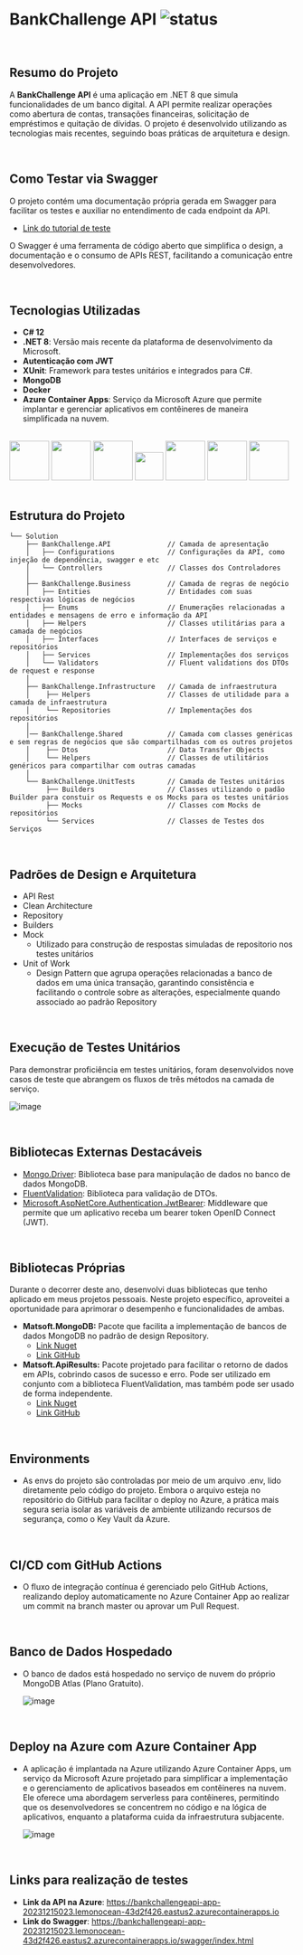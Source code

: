 # BankChallenge API ![status](https://img.shields.io/static/v1?label=status&message=ready&color=blue)
<br>

## Resumo do Projeto

A **BankChallenge API** é uma aplicação em .NET 8 que simula funcionalidades de um banco digital. A API permite realizar operações como abertura de contas, transações financeiras, solicitação de empréstimos e quitação de dívidas. O projeto é desenvolvido utilizando as tecnologias mais recentes, seguindo boas práticas de arquitetura e design.

<br>

## Como Testar via Swagger
O projeto contém uma documentação própria gerada em Swagger para facilitar os testes e auxiliar no entendimento de cada endpoint da API.
- [Link do tutorial de teste](how-test.md)

O Swagger é uma ferramenta de código aberto que simplifica o design, a documentação e o consumo de APIs REST, facilitando a comunicação entre desenvolvedores.

<br>

## Tecnologias Utilizadas

- **C# 12**
- **.NET 8**: Versão mais recente da plataforma de desenvolvimento da Microsoft.
- **Autenticação com JWT**
- **XUnit**: Framework para testes unitários e integrados para C#.
- **MongoDB**
- **Docker**
- **Azure Container Apps**: Serviço da Microsoft Azure que permite implantar e gerenciar aplicativos em contêineres de maneira simplificada na nuvem.
<br>
<div>
    <img src="https://upload.wikimedia.org/wikipedia/commons/thumb/b/bd/Logo_C_sharp.svg/1200px-Logo_C_sharp.svg.png" height="70">
    <img src="https://upload.wikimedia.org/wikipedia/commons/thumb/7/7d/Microsoft_.NET_logo.svg/2048px-Microsoft_.NET_logo.svg.png" height="70">
    <img src="https://jwt.io/img/logo-asset.svg" height="70">
    <img src="https://media.licdn.com/dms/image/D4E12AQE4AmAdWfL3sQ/article-cover_image-shrink_600_2000/0/1695127505668?e=2147483647&v=beta&t=ziuXm_riVZkSTXxDED73oH62D_VLoupVaZKdeF9oTxQ" height="50">
    <img src="https://logowik.com/content/uploads/images/mongodb9740.logowik.com.webp" height="70">
    <img src="https://www.docker.com/wp-content/uploads/2023/08/logo-dont-reverse.svg" height="70">
    <img src="https://ms-azuretools.gallerycdn.vsassets.io/extensions/ms-azuretools/vscode-azurecontainerapps/0.6.1/1699409688312/Microsoft.VisualStudio.Services.Icons.Default" height="70">
</div>
<br>

## Estrutura do Projeto
```
└── Solution
    ├── BankChallenge.API              // Camada de apresentação
    │   ├── Configurations             // Configurações da API, como injeção de dependência, swagger e etc
    │   └── Controllers                // Classes dos Controladores
    │
    ├── BankChallenge.Business         // Camada de regras de negócio
    │   ├── Entities                   // Entidades com suas respectivas lógicas de negócios
    │   ├── Enums                      // Enumerações relacionadas a entidades e mensagens de erro e informação da API
    │   ├── Helpers                    // Classes utilitárias para a camada de negócios
    │   ├── Interfaces                 // Interfaces de serviços e repositórios
    │   ├── Services                   // Implementações dos serviços
    │   └── Validators                 // Fluent validations dos DTOs de request e response
    │    
    ├── BankChallenge.Infrastructure   // Camada de infraestrutura
    │    ├── Helpers                   // Classes de utilidade para a camada de infraestrutura
    │    └── Repositories              // Implementações dos repositórios
    │
    │── BankChallenge.Shared           // Camada com classes genéricas e sem regras de negócios que são compartilhadas com os outros projetos
    │    ├── Dtos                      // Data Transfer Objects
    │    └── Helpers                   // Classes de utilitários genéricos para compartilhar com outras camadas
    │
    └── BankChallenge.UnitTests        // Camada de Testes unitários
         ├── Builders                  // Classes utilizando o padão Builder para constuir os Requests e os Mocks para os testes unitários 
         ├── Mocks                     // Classes com Mocks de repositórios
         └── Services                  // Classes de Testes dos Serviços 
```
<br>

## Padrões de Design e Arquitetura

- API Rest
- Clean Architecture
- Repository
- Builders
- Mock <br>
  - Utilizado para construção de respostas simuladas de repositorio nos testes unitários
- Unit of Work <br>
  - Design Pattern que agrupa operações relacionadas a banco de dados em uma única transação, garantindo consistência e facilitando o controle sobre as alterações, especialmente quando associado ao padrão Repository
<br>

## Execução de Testes Unitários
Para demonstrar proficiência em testes unitários, foram desenvolvidos nove casos de teste que abrangem os fluxos de três métodos na camada de serviço.

![image](https://github.com/assis402/BankChallenge/assets/72348081/bf1fa172-8978-4539-bf4e-38e7e1185f67)

<br>

## Bibliotecas Externas Destacáveis

- [Mongo.Driver](https://docs.mongodb.com/drivers/csharp): Biblioteca base para manipulação de dados no banco de dados MongoDB.
- [FluentValidation](https://fluentvalidation.net/): Biblioteca para validação de DTOs.
- [Microsoft.AspNetCore.Authentication.JwtBearer](https://www.nuget.org/packages/Microsoft.AspNetCore.Authentication.JwtBearer): Middleware que permite que um aplicativo receba um bearer token OpenID Connect (JWT).
<br>

## Bibliotecas Próprias

Durante o decorrer deste ano, desenvolvi duas bibliotecas que tenho aplicado em meus projetos pessoais. Neste projeto específico, aproveitei a oportunidade para aprimorar o desempenho e funcionalidades de ambas.

- **Matsoft.MongoDB:** Pacote que facilita a implementação de bancos de dados MongoDB no padrão de design Repository.
  - [Link Nuget](https://www.nuget.org/packages/Matsoft.MongoDB)
  - [Link GitHub](https://github.com/assis402/Matsoft.MongoDB)
- **Matsoft.ApiResults:** Pacote projetado para facilitar o retorno de dados em APIs, cobrindo casos de sucesso e erro. Pode ser utilizado em conjunto com a biblioteca FluentValidation, mas também pode ser usado de forma independente.
  - [Link Nuget](https://www.nuget.org/packages/Matsoft.ApiResults)
  - [Link GitHub](https://github.com/assis402/Matsoft.ApiResults)
 <br>

## Environments

- As envs do projeto são controladas por meio de um arquivo .env, lido diretamente pelo código do projeto. Embora o arquivo esteja no repositório do GitHub para facilitar o deploy no Azure, a prática mais segura seria isolar as variáveis de ambiente utilizando recursos de segurança, como o Key Vault da Azure.
<br>

## CI/CD com GitHub Actions

- O fluxo de integração contínua é gerenciado pelo GitHub Actions, realizando deploy automaticamente no Azure Container App ao realizar um commit na branch master ou aprovar um Pull Request.
<br>

## Banco de Dados Hospedado

- O banco de dados está hospedado no serviço de nuvem do próprio MongoDB Atlas (Plano Gratuito).

    ![image](https://github.com/assis402/BankChallenge/assets/72348081/88e2ed74-5c2f-4dd5-8aa2-62fa2d8104b5)
<br>

## Deploy na Azure com Azure Container App

- A aplicação é implantada na Azure utilizando Azure Container Apps, um serviço da Microsoft Azure projetado para simplificar a implementação e o gerenciamento de aplicativos baseados em contêineres na nuvem. Ele oferece uma abordagem serverless para contêineres, permitindo que os desenvolvedores se concentrem no código e na lógica de aplicativos, enquanto a plataforma cuida da infraestrutura subjacente.

    ![image](https://github.com/assis402/BankChallenge/assets/72348081/4f143181-3f1a-44bf-b884-274798f47b0f)

<br>

## Links para realização de testes

- **Link da API na Azure**: https://bankchallengeapi-app-20231215023.lemonocean-43d2f426.eastus2.azurecontainerapps.io
- **Link do Swagger**: https://bankchallengeapi-app-20231215023.lemonocean-43d2f426.eastus2.azurecontainerapps.io/swagger/index.html

